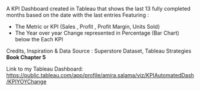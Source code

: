 A KPI Dashboard created in Tableau that shows the last 13 fully completed months based on the date with the last entries Featuring :

* The Metric or KPI (Sales , Profit , Profit Margin, Units Sold)
* The Year over year Change represented in Percentage (Bar Chart) below the Each KPI


Credits, Inspiration & Data Source : Superstore Dataset,  Tableau Strategies **Book Chapter 5**


Link to my Tableau Dashboard: https://public.tableau.com/app/profile/amira.salama/viz/KPIAutomatedDash/KPIYOYChange




